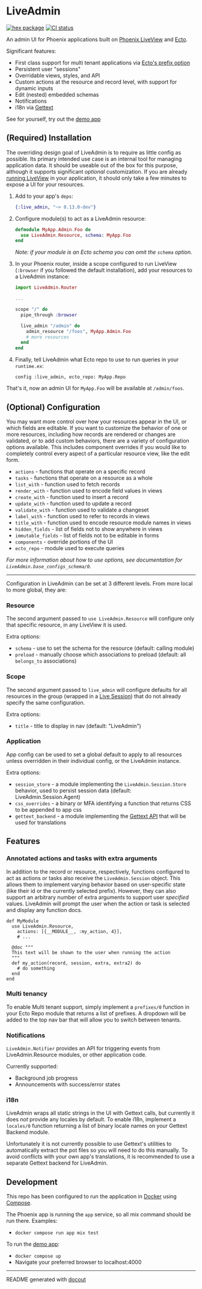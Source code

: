 <!-- This README was generated with docout (https://github.com/tfwright/docout). Edits should be made to the formatter instead of this file, other changes will be overridden on compile. -->

# LiveAdmin

[![hex package](https://img.shields.io/hexpm/v/live_admin.svg)](https://hex.pm/packages/live_admin)
[![CI status](https://github.com/tfwright/live_admin/workflows/CI/badge.svg)](https://github.com/tfwright/live_admin/actions)

An admin UI for Phoenix applications built on [Phoenix LiveView](https://github.com/phoenixframework/phoenix_live_view) and [Ecto](https://github.com/elixir-ecto/ecto/).

Significant features:

* First class support for multi tenant applications via [Ecto's prefix option](https://hexdocs.pm/ecto/multi-tenancy-with-query-prefixes.html#per-query-and-per-struct-prefixes)
* Persistent user "sessions"
* Overridable views, styles, and API
* Custom actions at the resource and record level, with support for dynamic inputs
* Edit (nested) embedded schemas
* Notifications
* i18n via [Gettext](https://github.com/elixir-gettext/gettext)

See for yourself, try out the [demo app](#development)

## (Required) Installation

The overriding design goal of LiveAdmin is to require as little config as possible.
Its primary intended use case is an internal tool for managing application data.
It should be useable out of the box for this purpose, although it supports significant *optional* customization.
If you are already [running LiveView](https://hexdocs.pm/phoenix_live_view/installation.html) in your application, it should only take a few minutes to expose a UI for your resources.

1. Add to your app's `deps`:

    ```elixir
    {:live_admin, "~> 0.13.0-dev"}
    ```

2. Configure module(s) to act as a LiveAdmin resource:

    ```elixir
    defmodule MyApp.Admin.Foo do
      use LiveAdmin.Resource, schema: MyApp.Foo
    end
    ```

    *Note: if your module is an Ecto schema you can omit the `schema` option.*

3. In your Phoenix router, inside a scope configured to run LiveView (`:browser` if you followed the default installation), add your resources to a LiveAdmin instance:

    ```elixir
    import LiveAdmin.Router

    ...

    scope "/" do
      pipe_through :browser

      live_admin "/admin" do
        admin_resource "/foos", MyApp.Admin.Foo
        # more resources
      end
    end
    ```

4. Finally, tell LiveAdmin what Ecto repo to use to run queries in your `runtime.ex`:

    ```
    config :live_admin, ecto_repo: MyApp.Repo
    ```

That's it, now an admin UI for `MyApp.Foo` will be available at `/admin/foos`.

## (Optional) Configuration

You may want more control over how your resources appear in the UI, or which fields are editable.
If you want to customize the behavior of one or more resources, including how records
are rendered or changes are validated, or to add custom behaviors, there are a variety of configuration options
available. This includes component overrides if you would like to completely control
every aspect of a particular resource view, like the edit form.

* `actions` - functions that operate on a specific record
* `tasks` - functions that operate on a resource as a whole
* `list_with` - function used to fetch records
* `render_with` - function used to encode field values in views
* `create_with` - function used to insert a record
* `update_with` - function used to update a record
* `validate_with` - function used to validate a changeset
* `label_with` - function used to refer to records in views
* `title_with` - function used to encode resource module names in views
* `hidden_fields` - list of fields not to show anywhere in views
* `immutable_fields` - list of fields not to be editable in forms
* `components` - override portions of the UI
* `ecto_repo` - module used to execute queries

*For more information about how to use options, see documentation for `LiveAdmin.base_configs_schema/0`.*

---

Configuration in LiveAdmin can be set at 3 different levels. From more local to more global, they are:

### Resource

The second argument passed to `use LiveAdmin.Resource` will configure only that specific resource,
in any LiveView it is used.

Extra options:

* `schema` - use to set the schema for the resource (default: calling module)
* `preload` - manually choose which associations to preload (default: all `belongs_to` associations)

### Scope

The second argument passed to `live_admin` will configure defaults for all resources in the group (wrapped in a [Live Session](https://hexdocs.pm/phoenix_live_view/Phoenix.LiveView.Router.html#live_session/3)) that do not already specify the same configuration.

Extra options:

* `title` - title to display in nav (default: "LiveAdmin")

### Application

App config can be used to set a global default to apply to all resources unless overridden in their individual config, or the LiveAdmin instance.

Extra options:

* `session_store` - a module implementing the `LiveAdmin.Session.Store` behavior, used to persist session data (default: LiveAdmin.Session.Agent)
* `css_overrides` - a binary or MFA identifying a function that returns CSS to be appended to app css
* `gettext_backend` - a module implementing the [Gettext API](https://hexdocs.pm/gettext/Gettext.html#module-gettext-api) that will be used for translations

## Features

### Annotated actions and tasks with extra arguments

In addition to the record or resource, respectively, functions configured to act as actions or tasks also receive the `LiveAdmin.Session` object.
This allows them to implement varying behavior based on user-specific state (like their id or the currently selected prefix).
However, they can also support an arbitrary number of extra arguments to support user *specified* values.
LiveAdmin will prompt the user when the action or task is selected and display any function docs.

```
def MyModule
  use LiveAdmin.Resource,
    actions: [{__MODULE__, :my_action, 4}],
    # ...

  @doc """
  This text will be shown to the user when running the action
  """
  def my_action(record, session, extra, extra2) do
    # do something
  end
end
```

### Multi tenancy

To enable Multi tenant support, simply implement a `prefixes/0` function in your Ecto Repo module that returns a list of prefixes.
A dropdown will be added to the top nav bar that will allow you to switch between tenants.

### Notifications

`LiveAdmin.Notifier` provides an API for triggering events from LiveAdmin.Resource modules, or other application code.

Currently supported:

* Background job progress
* Announcements with success/error states

### i18n

LiveAdmin wraps all static strings in the UI with Gettext calls, but currently it does *not* provide any locales by default.
To enable i18n, implement a `locales/0` function returning a list of binary locale names on your Gettext Backend module.

Unfortunately it is not currently possible to use Gettext's utilities to automatically extract the pot files so you will need to do this manually.
To avoid conflicts with your own app's translations, it is recommended to use a separate Gettext backend for LiveAdmin.

## Development

This repo has been configured to run the application in [Docker](https://www.docker.com/) using [Compose](https://docs.docker.com/compose/).

The Phoenix app is running the `app` service, so all mix command should be run there. Examples:

* `docker compose run app mix test`

To run the [demo app](/dev.exs):

* `docker compose up`
* Navigate your preferred browser to localhost:4000

---

README generated with [docout](https://github.com/tfwright/docout)
